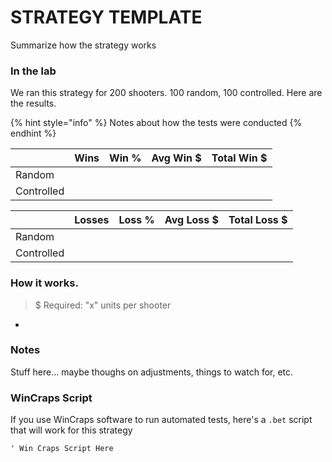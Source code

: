 # STRATEGY TEMPLATE

Summarize how the strategy works

### In the lab

We ran this strategy for 200 shooters. 100 random, 100 controlled. Here are the results.

{% hint style="info" %}
Notes about how the tests were conducted
{% endhint %}

|  | Wins | Win % | Avg Win $ | Total Win $ |
| :--- | :--- | :--- | :--- | :--- |
| Random |  |  |  |  |
| Controlled |  |  |  |  |

|  | Losses | Loss % | Avg Loss $ | Total Loss $ |
| :--- | :--- | :--- | :--- | :--- |
| Random |  |  |  |  |
| Controlled |  |  |  |  |

### How it works.

> $ Required: "x" units per shooter

* 
### Notes

Stuff here... maybe thoughs on adjustments, things to watch for, etc.

### WinCraps Script

If you use WinCraps software to run automated tests, here's a `.bet` script that will work for this strategy

```text
' Win Craps Script Here
```

